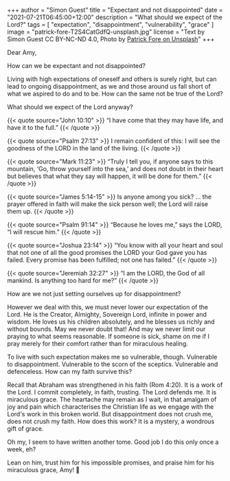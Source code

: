 +++
author = "Simon Guest"
title = "Expectant and not disappointed"
date = "2021-07-21T06:45:00+12:00"
description = "What should we expect of the Lord?"
tags = [ "expectation", "disappointment", "vulnerability", "grace" ]
image = "patrick-fore-T2S4CatGdfQ-unsplash.jpg"
license = "Text by Simon Guest CC BY-NC-ND 4.0, Photo by [Patrick Fore on Unsplash](https://unsplash.com/photos/T2S4CatGdfQ)"
+++

Dear Amy,

How can we be expectant and not disappointed?

Living with high expectations of oneself and others is surely right, but can lead to ongoing disappointment, as we and those around us fall short of what we aspired to do and to be. How can the same not be true of the Lord?

What should we expect of the Lord anyway?

{{< quote source="John 10:10" >}}
“I have come that they may have life, and have it to the full.”
{{< /quote >}}

{{< quote source="Psalm 27:13" >}}
I remain confident of this: I will see the goodness of the LORD in the land of the living.
{{< /quote >}}

{{< quote source="Mark 11:23" >}}
“Truly I tell you, if anyone says to this mountain, ‘Go, throw yourself into the sea,’ and does not doubt in their heart but believes that what they say will happen, it will be done for them.”
{{< /quote >}}

{{< quote source="James 5:14-15" >}}
Is anyone among you sick? ... the prayer offered in faith will make the sick person well; the Lord will raise them up.
{{< /quote >}}

{{< quote source="Psalm 91:14" >}}
“Because he loves me,” says the LORD, “I will rescue him.”
{{< /quote >}}

{{< quote source="Joshua 23:14" >}}
“You know with all your heart and soul that not one of all the good promises the LORD your God gave you has failed. Every promise has been fulfilled; not one has failed.”
{{< /quote >}}

{{< quote source="Jeremiah 32:27" >}}
“I am the LORD, the God of all mankind. Is anything too hard for me?”
{{< /quote >}}

How are we not just setting ourselves up for disappointment?

However we deal with this, we must never lower our expectation of the Lord. He is the Creator, Almighty, Sovereign Lord, infinite in power and wisdom. He loves us his children absolutely, and he blesses us richly and without bounds. May we never doubt that!  And may we never limit our praying to what seems reasonable. If someone is sick, shame on me if I pray merely for their comfort rather than for miraculous healing.

To live with such expectation makes me so vulnerable, though. Vulnerable to disappointment. Vulnerable to the scorn of the sceptics. Vulnerable and defenceless. How can my faith survive this?

Recall that Abraham was strengthened in his faith (Rom 4:20). It is a work of the Lord. I commit completely, in faith, trusting. The Lord defends me.  It is miraculous grace.  The heartache may remain as I wait, in that amalgam of joy and pain which characterises the Christian life as we engage with the Lord's work in this broken world. But disappointment does not crush me, does not crush my faith. How does this work? It is a mystery, a wondrous gift of grace.

Oh my, I seem to have written another tome. Good job I do this only once a week, eh?

Lean on him, trust him for his impossible promises, and praise him for his miraculous grace, Amy! 🙏
